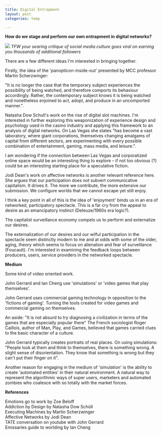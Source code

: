 ```yaml
---
title: Digital Entrapment
layout: post
categories: temp

---
```


**How do we stage and perform our own entrapment in digital networks?**

![](https://i.imgur.com/vwD9JTS.jpg)
_TFW your searing critique of social media culture goes viral on earning you thousands of additional followers_


There are a few different ideas I'm interested in bringing together.

Firstly, the idea of the 'panopticon-inside-out' presented by MCC professor Martin Scherzwinger:

"It is no longer the case that the temporary subject experiences the possibility of being watched, and therefore comports its behaviour accordingly. Rather, the contemporary subject knows it is being watched and nonetheless enjoined to act, adopt, and produce in an uncomported manner.".

Natasha Dow Schull's work on the rise of digital slot machines.   I'm interested in further exploring this weaponization of experience design and psychology used in the casino industry and applying this framework to an analysis of digital networks. On Las Vegas she states "has become a vast laboratory, where giant corporations, themselves changing amalgams of capital from different sectors, are experimenting with every possible combination of entertainment, gaming, mass media, and leisure.".

I am wondering if the connection between Las Vegas and corporatized online space would be an interesting thing to explore – if not too obvious (?) could be an interesting starting place for a speculative fiction.

Jodi Dean's work on affective networks is another relevant reference here. She argues that our participation does not subvert communicative capitalism. It drives it. The more we contribute, the more extensive our submission. We configure worlds that we cannot escape yet still enjoy.


I think a key point in all of this is the idea of 'enjoyment' binds us in an era of networked, participatory spectacle. This is a far cry from the appeal to desire as an emancipatory instinct (Deleuze/1960s era logic?).

The capitalist surveillance economy compels us to perform and externalize our desires.   

The externalization of our desires and our wilful participation in the spectacle seem distinctly modern to me and at odds with some of the older, aging, theory which seems to focus on alienation and fear of surveillance (Foucault).  I'm interested in examining the feedback loops between producers, users, service providers in the networked spectacle.


**Medium**<br>

Some kind of video oriented work.

John Gerrard and Ian Cheng use 'simulations' or 'video games that play themselves'.  

John Gerrard uses commercial gaming technology in opposition to the 'fictions of gaming'.  Turning the tools created for video games and commercial gaming on themselves.

An aside: "It is not absurd to try diagnosing a civilization in terms of the games that are especially popular there" The French sociologist Roger Caillois, author of Man, Play, and Games, believed that games carried clues to the basic character of a culture.

John Gerrard typically creates portraits of real places.  On using simulations: "People look at them and think to themselves, there is something wrong. A slight sense of disorientation. They know that something is wrong but they can't put their finger on it".

Another reason for engaging in the medium of 'simulation' is the ability to create 'automated entities' in their natural environment.  A natural way to represent the algorithmic ways of super users, marketers and automated zombies who coalesce with so totally with the market forces.


**References**<br>

Emotions go to work by Zoe Beloff<br>
Addiction by Design by Natasha Dow Schüll<br>
Executing Machines by Martin Scherzwinger<br>
Affective Networks by Jodi Dean<br>
TATE conversation on youtube with John Gerrard<br>
Emissaries guide to worlding by Ian Cheng<br>
